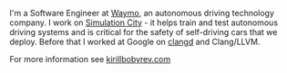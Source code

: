 I'm a Software Engineer at [Waymo](https://waymo.com/), an autonomous driving
technology company. I work on [Simulation
City](https://blog.waymo.com/2021/06/SimulationCity.html) - it helps train and
test autonomous driving systems and is critical for the safety of self-driving
cars that we deploy. Before that I worked at Google on
[clangd](https://clangd.llvm.org) and Clang/LLVM.

For more information see [kirillbobyrev.com](https://kirillbobyrev.com)
